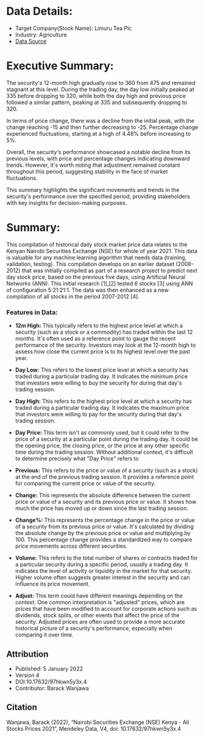 # Data Details:
- Target Company(Stock Name): Limuru Tea Plc
- Industry: Agriculture
- [Data Source]('https://data.mendeley.com/datasets/97hkwn5y3x/4')

# Executive Summary: 

The security's 12-month high gradually rose to 360 from 475 and remained stagnant at this level. During the trading day, the day low initially peaked at 335 before dropping to 320, while both the day high and previous price followed a similar pattern, peaking at 335 and subsequently dropping to 320.

In terms of price change, there was a decline from the initial peak, with the change reaching -15 and then further decreasing to -25. Percentage change experienced fluctuations, starting at a high of 4.48% before increasing to 5%.

Overall, the security's performance showcased a notable decline from its previous levels, with price and percentage changes indicating downward trends. However, it's worth noting that adjustment remained constant throughout this period, suggesting stability in the face of market fluctuations.

This summary highlights the significant movements and trends in the security's performance over the specified period, providing stakeholders with key insights for decision-making purposes.

# Summary:
This compilation of historical daily stock market price data relates to the Kenyan Nairobi Securities Exchange (NSE) for whole of year 2021.  This data is valuable for any machine learning algorithm that needs data (training, validation, testing).  This compilation develops on an earlier dataset (2008-2012) that was initially compiled as part of a research project to predict next day stock price, based on the previous five days, using Artificial Neural Networks (ANN). This initial research [1],[2] tested 6 stocks [3] using ANN of configuration 5:21:21:1. The data was then enhanced as a new compilation of all stocks in the period 2007-2012 [4].


### Features in Data: 
- **12m High:** This typically refers to the highest price level at which a security (such as a stock or a commodity) has traded within the last 12 months. It's often used as a reference point to gauge the recent performance of the security. Investors may look at the 12-month high to assess how close the current price is to its highest level over the past year.

- **Day Low:** This refers to the lowest price level at which a security has traded during a particular trading day. It indicates the minimum price that investors were willing to buy the security for during that day's trading session.

- **Day High:** This refers to the highest price level at which a security has traded during a particular trading day. It indicates the maximum price that investors were willing to pay for the security during that day's trading session.

- **Day Price:** This term isn't as commonly used, but it could refer to the price of a security at a particular point during the trading day. It could be the opening price, the closing price, or the price at any other specific time during the trading session. Without additional context, it's difficult to determine precisely what "Day Price" refers to

- **Previous:** This refers to the price or value of a security (such as a stock) at the end of the previous trading session. It provides a reference point for comparing the current price or value of the security.

- **Change:** This represents the absolute difference between the current price or value of a security and its previous price or value. It shows how much the price has moved up or down since the last trading session.

- **Change%:** This represents the percentage change in the price or value of a security from its previous price or value. It's calculated by dividing the absolute change by the previous price or value and multiplying by 100. This percentage change provides a standardized way to compare price movements across different securities.

- **Volume:** This refers to the total number of shares or contracts traded for a particular security during a specific period, usually a trading day. It indicates the level of activity or liquidity in the market for that security. Higher volume often suggests greater interest in the security and can influence its price movement.

- **Adjust:** This term could have different meanings depending on the context. One common interpretation is "adjusted" prices, which are prices that have been modified to account for corporate actions such as dividends, stock splits, or other events that affect the price of the security. Adjusted prices are often used to provide a more accurate historical picture of a security's performance, especially when comparing it over time.

## Attribution
- Published: 5 January 2022
- Version 4
- DOI:10.17632/97hkwn5y3x.4
- Contributor: Barack Wanjawa

## Citation
Wanjawa, Barack (2022), “Nairobi Securities Exchange (NSE) Kenya - All Stocks Prices 2021”, Mendeley Data, V4, doi: 10.17632/97hkwn5y3x.4
